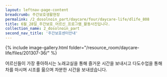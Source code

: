 ```yaml
--- 
layout: leftnav-page-content 
breadcrumb: 주간보호생활현장 
permalink: /2_dosolnoin_part/daycare/four/daycare-life/dlife_808
title: 6월_28일_주간보호_어르신_프로그램_활동사진입니다.
collection_name: 2_dosolnoin_part
second_nav_title: '주간보호센터안내' 
---
```

{% include image-gallery.html folder="/resource_room/daycare-life/files/201307-36/" %}




어르신들이 가장 좋아하시는 노래교실을 통해 즐거운 시간을 보내시고 
다도수업을 통해 차를 마시며 시조를 읆으며 차분한 시간을 보내셨습니다.
 